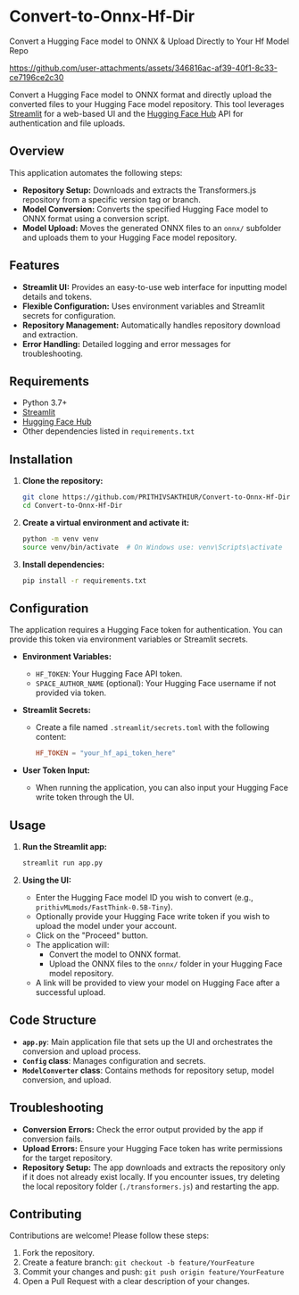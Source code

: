 # **Convert-to-Onnx-Hf-Dir**
Convert a Hugging Face model to ONNX &amp; Upload Directly to Your Hf Model Repo

https://github.com/user-attachments/assets/346816ac-af39-40f1-8c33-ce7196ce2c30

Convert a Hugging Face model to ONNX format and directly upload the converted files to your Hugging Face model repository. This tool leverages [Streamlit](https://streamlit.io/) for a web-based UI and the [Hugging Face Hub](https://huggingface.co/) API for authentication and file uploads.

## Overview

This application automates the following steps:
- **Repository Setup:** Downloads and extracts the Transformers.js repository from a specific version tag or branch.
- **Model Conversion:** Converts the specified Hugging Face model to ONNX format using a conversion script.
- **Model Upload:** Moves the generated ONNX files to an `onnx/` subfolder and uploads them to your Hugging Face model repository.

## Features

- **Streamlit UI:** Provides an easy-to-use web interface for inputting model details and tokens.
- **Flexible Configuration:** Uses environment variables and Streamlit secrets for configuration.
- **Repository Management:** Automatically handles repository download and extraction.
- **Error Handling:** Detailed logging and error messages for troubleshooting.

## Requirements

- Python 3.7+
- [Streamlit](https://streamlit.io/) 
- [Hugging Face Hub](https://github.com/huggingface/huggingface_hub)
- Other dependencies listed in `requirements.txt`

## Installation

1. **Clone the repository:**

   ```bash
   git clone https://github.com/PRITHIVSAKTHIUR/Convert-to-Onnx-Hf-Dir.git
   cd Convert-to-Onnx-Hf-Dir
   ```

2. **Create a virtual environment and activate it:**

   ```bash
   python -m venv venv
   source venv/bin/activate  # On Windows use: venv\Scripts\activate
   ```

3. **Install dependencies:**

   ```bash
   pip install -r requirements.txt
   ```

## Configuration

The application requires a Hugging Face token for authentication. You can provide this token via environment variables or Streamlit secrets.

- **Environment Variables:**
  - `HF_TOKEN`: Your Hugging Face API token.
  - `SPACE_AUTHOR_NAME` (optional): Your Hugging Face username if not provided via token.
  
- **Streamlit Secrets:**
  - Create a file named `.streamlit/secrets.toml` with the following content:

    ```toml
    HF_TOKEN = "your_hf_api_token_here"
    ```

- **User Token Input:**
  - When running the application, you can also input your Hugging Face write token through the UI.

## Usage

1. **Run the Streamlit app:**

   ```bash
   streamlit run app.py
   ```

2. **Using the UI:**
   - Enter the Hugging Face model ID you wish to convert (e.g., `prithivMLmods/FastThink-0.5B-Tiny`).
   - Optionally provide your Hugging Face write token if you wish to upload the model under your account.
   - Click on the "Proceed" button.
   - The application will:
     - Convert the model to ONNX format.
     - Upload the ONNX files to the `onnx/` folder in your Hugging Face model repository.
   - A link will be provided to view your model on Hugging Face after a successful upload.

## Code Structure

- **`app.py`**: Main application file that sets up the UI and orchestrates the conversion and upload process.
- **`Config` class**: Manages configuration and secrets.
- **`ModelConverter` class**: Contains methods for repository setup, model conversion, and upload.

## Troubleshooting

- **Conversion Errors:** Check the error output provided by the app if conversion fails.
- **Upload Errors:** Ensure your Hugging Face token has write permissions for the target repository.
- **Repository Setup:** The app downloads and extracts the repository only if it does not already exist locally. If you encounter issues, try deleting the local repository folder (`./transformers.js`) and restarting the app.

## Contributing

Contributions are welcome! Please follow these steps:
1. Fork the repository.
2. Create a feature branch: `git checkout -b feature/YourFeature`
3. Commit your changes and push: `git push origin feature/YourFeature`
4. Open a Pull Request with a clear description of your changes.
